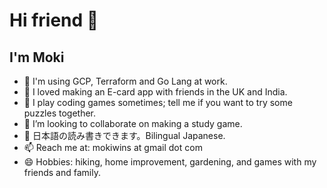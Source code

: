 # Hi friend 👋
## I'm Moki

- 🔭 I'm using GCP, Terraform and Go Lang at work.
- 🍂 I loved making an E-card app with friends in the UK and India.
- 🌱 I play coding games sometimes; tell me if you want to try some puzzles together.
- 👯 I’m looking to collaborate on making a study game.
- 💬 日本語の読み書きできます。Bilingual Japanese.
- 📫 Reach me at: mokiwins at gmail dot com
- 😄 Hobbies: hiking, home improvement, gardening, and games with my friends and family.
